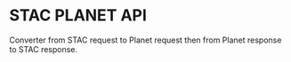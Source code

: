 # STAC PLANET API

Converter from STAC request to Planet request then from Planet response to STAC response.
